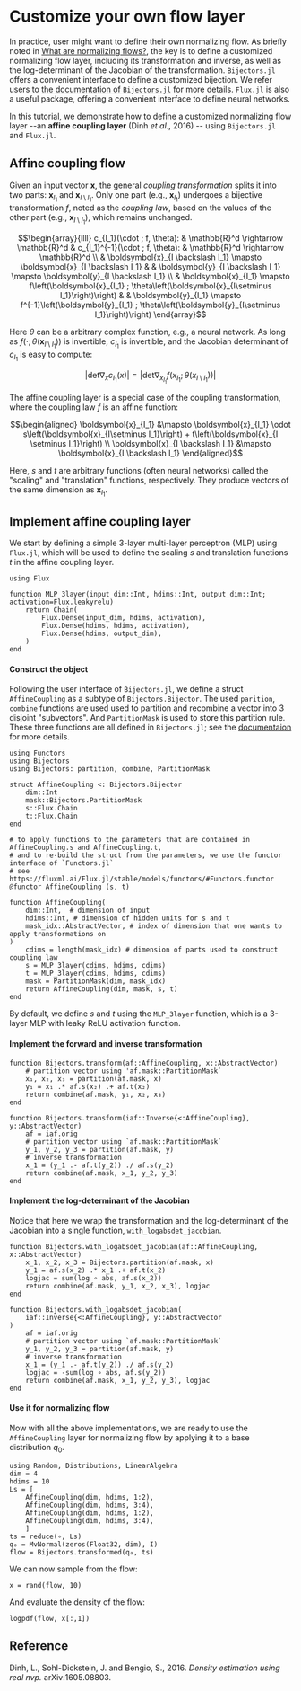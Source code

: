 # Customize your own flow layer

In practice, user might want to define their own normalizing flow. 
As briefly noted in [What are normalizing flows?](@ref), the key is to define a
customized normalizing flow layer, including its transformation and inverse,
as well as the log-determinant of the Jacobian of the transformation.
`Bijectors.jl` offers a convenient interface to define a customized bijection.
We refer users to [the documentation of
`Bijectors.jl`](https://turinglang.org/Bijectors.jl/dev/transforms/#Implementing-a-transformation)
for more details.
`Flux.jl` is also a useful package, offering a convenient interface to define neural networks.


In this tutorial, we demonstrate how to define a customized normalizing flow
layer --an **affine coupling layer** (Dinh *et al.*, 2016) -- using `Bijectors.jl` and `Flux.jl`.

## Affine coupling flow

Given an input vector $\boldsymbol{x}$, the general *coupling transformation* splits it into two
parts: $\boldsymbol{x}_{I_1}$ and $\boldsymbol{x}_{I\setminus I_1}$. Only one
part (e.g., $\boldsymbol{x}_{I_1}$) undergoes a bijective transformation $f$, noted as the *coupling law*, 
based on the values of the other part (e.g., $\boldsymbol{x}_{I\setminus I_1}$), which remains unchanged. 
```math
\begin{array}{llll}
c_{I_1}(\cdot ; f, \theta): & \mathbb{R}^d \rightarrow \mathbb{R}^d & c_{I_1}^{-1}(\cdot ; f, \theta): & \mathbb{R}^d \rightarrow \mathbb{R}^d \\
& \boldsymbol{x}_{I \backslash I_1} \mapsto \boldsymbol{x}_{I \backslash I_1} & & \boldsymbol{y}_{I \backslash I_1} \mapsto \boldsymbol{y}_{I \backslash I_1} \\
& \boldsymbol{x}_{I_1} \mapsto f\left(\boldsymbol{x}_{I_1} ; \theta\left(\boldsymbol{x}_{I\setminus I_1}\right)\right) & & \boldsymbol{y}_{I_1} \mapsto f^{-1}\left(\boldsymbol{y}_{I_1} ; \theta\left(\boldsymbol{y}_{I\setminus I_1}\right)\right)
\end{array}
```
Here $\theta$ can be a arbitrary complex function, e.g., a neural network.
As long as $f(\cdot; \theta(\boldsymbol{x}_{I\setminus I_1}))$ is invertible, $c_{I_1}$ is invertible, and the 
Jacobian determinant of $c_{I_1}$ is easy to compute:
```math
\left|\text{det} \nabla_x c_{I_1}(x)\right| = \left|\text{det} \nabla_{x_{I_1}} f(x_{I_1}; \theta(x_{I\setminus I_1}))\right|
```

The affine coupling layer is a special case of the coupling transformation, 
where the coupling law $f$ is an affine function:
```math
\begin{aligned}
\boldsymbol{x}_{I_1} &\mapsto \boldsymbol{x}_{I_1} \odot s\left(\boldsymbol{x}_{I\setminus I_1}\right) + t\left(\boldsymbol{x}_{I \setminus I_1}\right) \\
\boldsymbol{x}_{I \backslash I_1} &\mapsto \boldsymbol{x}_{I \backslash I_1}
\end{aligned}
```
Here, $s$ and $t$ are arbitrary functions (often neural networks) called the
"scaling" and "translation" functions, respectively. They produce vectors of the
same dimension as $\boldsymbol{x}_{I_1}$.


## Implement affine coupling layer

We start by defining a simple 3-layer multi-layer perceptron (MLP) using `Flux.jl`, which will be 
used to define the scaling $s$ and translation functions $t$ in the affine coupling layer.
```@example afc
using Flux

function MLP_3layer(input_dim::Int, hdims::Int, output_dim::Int; activation=Flux.leakyrelu)
    return Chain(
        Flux.Dense(input_dim, hdims, activation),
        Flux.Dense(hdims, hdims, activation),
        Flux.Dense(hdims, output_dim),
    )
end
```

#### Construct the object

Following the user interface of `Bijectors.jl`, we define a struct
`AffineCoupling` as a subtype of `Bijectors.Bijector`.
The used `parition`, `combine` functions are used used to partition and
recombine a vector into 3 disjoint "subvectors". 
And `PartitionMask` is used to store this partition rule. These three functions are
all defined in `Bijectors.jl`; see the [documentaion](https://github.com/TuringLang/Bijectors.jl/blob/49c138fddd3561c893592a75b211ff6ad949e859/src/bijectors/coupling.jl#L3) for more details.

```@example afc
using Functors
using Bijectors
using Bijectors: partition, combine, PartitionMask

struct AffineCoupling <: Bijectors.Bijector
    dim::Int
    mask::Bijectors.PartitionMask
    s::Flux.Chain
    t::Flux.Chain
end

# to apply functions to the parameters that are contained in AffineCoupling.s and AffineCoupling.t, 
# and to re-build the struct from the parameters, we use the functor interface of `Functors.jl` 
# see https://fluxml.ai/Flux.jl/stable/models/functors/#Functors.functor
@functor AffineCoupling (s, t)

function AffineCoupling(
    dim::Int,  # dimension of input
    hdims::Int, # dimension of hidden units for s and t
    mask_idx::AbstractVector, # index of dimension that one wants to apply transformations on
)
    cdims = length(mask_idx) # dimension of parts used to construct coupling law
    s = MLP_3layer(cdims, hdims, cdims)
    t = MLP_3layer(cdims, hdims, cdims)
    mask = PartitionMask(dim, mask_idx)
    return AffineCoupling(dim, mask, s, t)
end
```
By default, we define $s$ and $t$ using the `MLP_3layer` function, which is a
3-layer MLP with leaky ReLU activation function.

#### Implement the forward and inverse transformation


```@example afc
function Bijectors.transform(af::AffineCoupling, x::AbstractVector)
    # partition vector using 'af.mask::PartitionMask`
    x₁, x₂, x₃ = partition(af.mask, x)
    y₁ = x₁ .* af.s(x₂) .+ af.t(x₂)
    return combine(af.mask, y₁, x₂, x₃)
end

function Bijectors.transform(iaf::Inverse{<:AffineCoupling}, y::AbstractVector)
    af = iaf.orig
    # partition vector using `af.mask::PartitionMask`
    y_1, y_2, y_3 = partition(af.mask, y)
    # inverse transformation
    x_1 = (y_1 .- af.t(y_2)) ./ af.s(y_2)
    return combine(af.mask, x_1, y_2, y_3)
end
```

#### Implement the log-determinant of the Jacobian
Notice that here we wrap the transformation and the log-determinant of the Jacobian into a single function, `with_logabsdet_jacobian`.

```@example afc
function Bijectors.with_logabsdet_jacobian(af::AffineCoupling, x::AbstractVector)
    x_1, x_2, x_3 = Bijectors.partition(af.mask, x)
    y_1 = af.s(x_2) .* x_1 .+ af.t(x_2)
    logjac = sum(log ∘ abs, af.s(x_2))
    return combine(af.mask, y_1, x_2, x_3), logjac
end

function Bijectors.with_logabsdet_jacobian(
    iaf::Inverse{<:AffineCoupling}, y::AbstractVector
)
    af = iaf.orig
    # partition vector using `af.mask::PartitionMask`
    y_1, y_2, y_3 = partition(af.mask, y)
    # inverse transformation
    x_1 = (y_1 .- af.t(y_2)) ./ af.s(y_2)
    logjac = -sum(log ∘ abs, af.s(y_2))
    return combine(af.mask, x_1, y_2, y_3), logjac
end
```
#### Use it for normalizing flow

Now with all the above implementations, we are ready to use the `AffineCoupling` layer for normalizing flow 
by applying it to a base distribution $q_0$.

```@example afc
using Random, Distributions, LinearAlgebra
dim = 4
hdims = 10
Ls = [
    AffineCoupling(dim, hdims, 1:2), 
    AffineCoupling(dim, hdims, 3:4), 
    AffineCoupling(dim, hdims, 1:2), 
    AffineCoupling(dim, hdims, 3:4), 
    ]
ts = reduce(∘, Ls)
q₀ = MvNormal(zeros(Float32, dim), I)
flow = Bijectors.transformed(q₀, ts)
```
We can now sample from the flow:
```@example afc
x = rand(flow, 10)
```
And evaluate the density of the flow:
```@example afc
logpdf(flow, x[:,1])
```


## Reference
Dinh, L., Sohl-Dickstein, J. and Bengio, S., 2016. *Density estimation using real nvp.* 
arXiv:1605.08803.